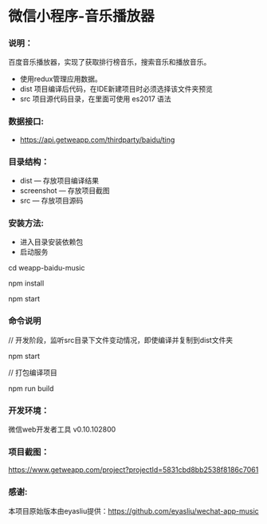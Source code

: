 # 微信小程序-音乐播放器


### 说明：
百度音乐播放器，实现了获取排行榜音乐，搜索音乐和播放音乐。

- 使用redux管理应用数据。
- dist 项目编译后代码，在IDE新建项目时必须选择该文件夹预览
- src 项目源代码目录，在里面可使用 es2017 语法

### 数据接口:

- https://api.getweapp.com/thirdparty/baidu/ting

### 目录结构：
- dist — 存放项目编译结果
- screenshot — 存放项目截图
- src — 存放项目源码

### 安装方法:
- 进入目录安装依赖包
- 启动服务

cd weapp-baidu-music

npm install

npm start

### 命令说明
// 开发阶段，监听src目录下文件变动情况，即使编译并复制到dist文件夹

npm start 

// 打包编译项目

npm run build

### 开发环境：
微信web开发者工具 v0.10.102800

### 项目截图：
https://www.getweapp.com/project?projectId=5831cbd8bb2538f8186c7061

### 感谢:
本项目原始版本由eyasliu提供：https://github.com/eyasliu/wechat-app-music
